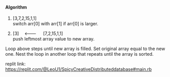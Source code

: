 #### Algorithm
1. [3,7,2,15,1,1]  
switch arr[0] with arr[1] if arr[0] is larger.  

2. [3]   <---   [7,2,15,1,1]  
push leftmost array value to new array.  

Loop above steps until new array is filled. Set original array equal to the new one. Nest the loop in another loop that repeats until the array is sorted.

replit link: https://replit.com/@LeoU1/SpicyCreativeDistributeddatabase#main.rb